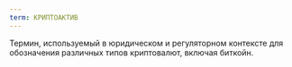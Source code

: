 ```yaml
---
term: КРИПТОАКТИВ
---
```


Термин, используемый в юридическом и регуляторном контексте для обозначения различных типов криптовалют, включая биткойн.